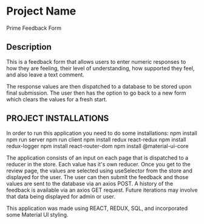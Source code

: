 # Project Name 
Prime Feedback Form

## Description

This is a feedback form that allows users to enter numeric responses to how they are feeling, their level of understanding, how supported they feel, and also leave a text comment. 

The response values are then dispatched to a database to be stored upon final submission. The user then has the option to go back to a new form which clears the values for a fresh start. 

## PROJECT INSTALLATIONS

In order to run this application you need to do some installations:
npm install
npm run server
npm run client
npm install redux react-redux
npm install redux-logger
npm install react-router-dom
npm install @material-ui-core

The application consists of an input on each page that is dispatched to a reducer in the store. Each value has it's own reducer. Once you get to the review page, the values are selected using useSelector from the store and displayed for the user. The user can then submit the feedback and those values are sent to the database via an axios POST. A history of the feedback is available via an axios GET request. Future iterations may involve that data being displayed for admin or user. 

This application was made using REACT, REDUX, SQL, and incorporated some Material UI styling. 

